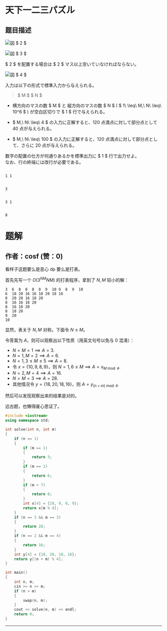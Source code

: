 # 天下一二三パズル

## 题目描述

[problemUrl]: https://atcoder.jp/contests/tenka1-2013-quala/tasks/tenka1_2013_qualA_c

 ![](https://cdn.luogu.com.cn/upload/vjudge_pic/AT_tenka1_2013_qualA_c/7e406069f12e803b96ea491d6c13225894258dcf.png)図 $ 2 $

 

 ![](https://cdn.luogu.com.cn/upload/vjudge_pic/AT_tenka1_2013_qualA_c/40b9d5d20950b80c3e734ad236cabd4619d6ee60.png)図 $ 3 $

 

 $ 2 $ を配置する場合は $ 2 $ マス以上空いていなければならない。

 ![](https://cdn.luogu.com.cn/upload/vjudge_pic/AT_tenka1_2013_qualA_c/98e7f7f0b2f0c64325eea43fd27eeee89b778034.png)図 $ 4 $

 

 入力は以下の形式で標準入力から与えられる。

> $ M $ $ N $

- 横方向のマスの数 $ M $ と 縦方向のマスの数 $ N $ ( $ 1\ \leq\ M,\ N\ \leq\ 10^6 $ ) が空白区切りで $ 1 $ 行で与えられる。

- $ M,\ N\ \leq\ 4 $ の入力に正解すると、120 点満点に対して部分点として 40 点が与えられる。
- $ M,\ N\ \leq\ 100 $ の入力に正解すると、120 点満点に対して部分点として、さらに 20 点が与えられる。

 数字の配置の仕方が何通りあるかを標準出力に $ 1 $ 行で出力せよ。  
 なお、行の終端には改行が必要である。

 ```

1 1
```

 ```

3
```

 ```

3 1
```

 ```

8
```

# 题解

## 作者：cosf (赞：0)

看样子这题要么是恶心 dp 要么是打表。

首先先写一个 $O(3^{NM}NM)$ 的打表程序，拿到了 $N, M$ 较小的解：

```
3  6  8  8  8  8  9  10 9  8  9  10 
6  18 20 16 16 18 20 18 16 
8  20 28 16 18 20 
8  16 16 18 20 
8  16 18 20   
8  18 20   
9  20 
10
```

显然，表关于 $N, M$ 对称。下面令 $N \le M$。

令答案为 $A$，则可以观察出以下性质（用英文句号以免与 $0$ 混淆）：

- $N = M = 1 \implies A = 3$.
- $N = 1, M = 2 \implies A = 6$.
- $N = 1, 3 \le M \le 5 \implies A = 8$.
- 令 $x = \{10, 9, 8, 9\}$，则 $N = 1, 6 \le M \implies A = x_{M \bmod 4}$.
- $N = 2, M = 4 \implies A = 16$.
- $N = M = 3 \implies A = 28$.
- 其他情况令 $y = \{18, 20, 18, 16\}$，则 $A = y_{(n + m) \bmod 4}$.

然后可以发现观察出来的结果是对的。

远古题，也懒得废心思证了。

```cpp
#include <iostream>
using namespace std;

int solve(int n, int m)
{
    if (n == 1)
    {
        if (m == 1)
        {
            return 3;
        }
        if (m == 2)
        {
            return 6;
        }
        if (m < 7)
        {
            return 8;
        }
        int x[4] = {10, 9, 8, 9};
        return x[m % 4];
    }
    if (n == 3 && m == 3)
    {
        return 28;
    }
    if (n == 2 && m == 4)
    {
        return 16;
    }
    int y[4] = {18, 20, 18, 16};
    return y[(n + m) % 4];
}

int main()
{
    int n, m;
    cin >> n >> m;
    if (n > m)
    {
        swap(n, m);
    }
    cout << solve(n, m) << endl;
    return 0;
}
```

---

